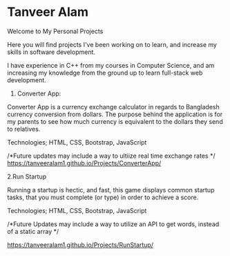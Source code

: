 # Tanveer Alam

Welcome to My Personal Projects

Here you will find projects I've been working on to learn, and increase my skills in software development.

I have experience in C++ from my courses in Computer Science, and am increasing my knowledge from the ground up to learn full-stack web development.

1. Converter App:

Converter App is a currency exchange calculator in regards to Bangladesh currency conversion from dollars.
The purpose behind the application is for my parents to see how much currency is equivalent to the dollars they send to relatives.

Technologies; HTML, CSS, Bootstrap, JavaScript

/*Future updates may include a way to ultiize real time exchange rates */
https://tanveeralam1.github.io/Projects/ConverterApp/



2.Run Startup

Running a startup is hectic, and fast, this game displays common startup tasks, that you must complete (or type) in order to achieve a score.

Technologies; HTML, CSS, Bootstrap, JavaScript

/*Future Updates may include a way to utilize an API to get words, instead of a static array */

https://tanveeralam1.github.io/Projects/RunStartup/
